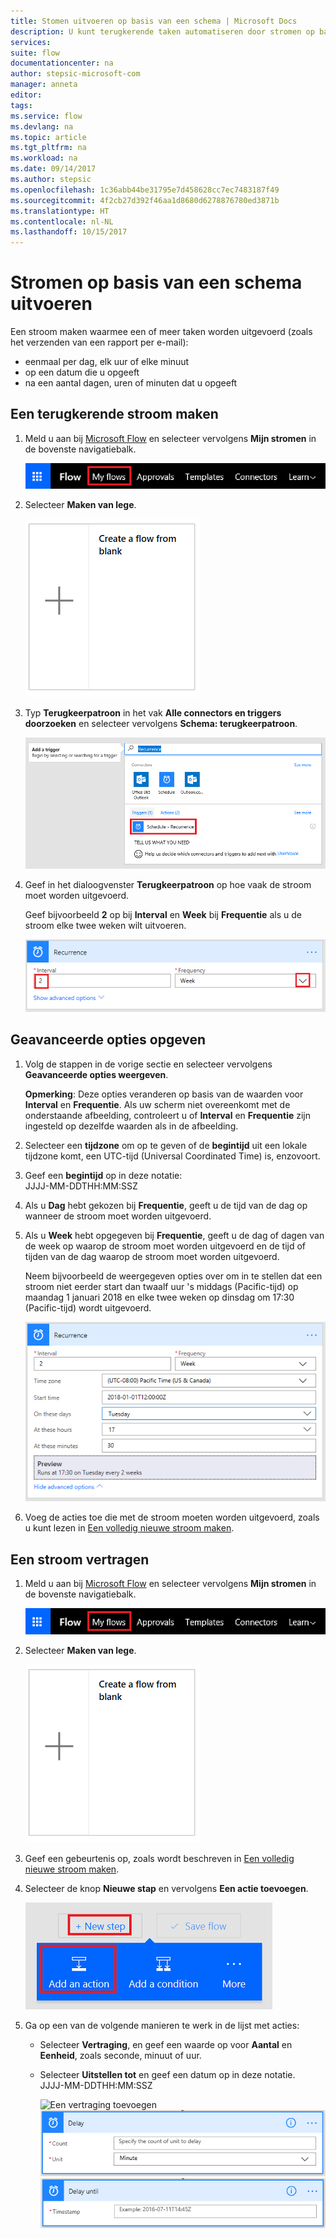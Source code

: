 ```yaml
---
title: Stomen uitvoeren op basis van een schema | Microsoft Docs
description: U kunt terugkerende taken automatiseren door stromen op basis van een schema uit te voeren, bijvoorbeeld elke dag of elk uur.
services: 
suite: flow
documentationcenter: na
author: stepsic-microsoft-com
manager: anneta
editor: 
tags: 
ms.service: flow
ms.devlang: na
ms.topic: article
ms.tgt_pltfrm: na
ms.workload: na
ms.date: 09/14/2017
ms.author: stepsic
ms.openlocfilehash: 1c36abb44be31795e7d458628cc7ec7483187f49
ms.sourcegitcommit: 4f2cb27d392f46aa1d8680d6278876780ed3871b
ms.translationtype: HT
ms.contentlocale: nl-NL
ms.lasthandoff: 10/15/2017
---
```

# <a name="run-flows-on-a-schedule"></a>Stromen op basis van een schema uitvoeren
Een stroom maken waarmee een of meer taken worden uitgevoerd (zoals het verzenden van een rapport per e-mail):

* eenmaal per dag, elk uur of elke minuut
* op een datum die u opgeeft
* na een aantal dagen, uren of minuten dat u opgeeft

## <a name="create-a-recurring-flow"></a>Een terugkerende stroom maken
1. Meld u aan bij [Microsoft Flow](https://flow.microsoft.com) en selecteer vervolgens **Mijn stromen** in de bovenste navigatiebalk.
   
    ![De optie Mijn stromen](./media/run-tasks-on-a-schedule/create-flow.png)
2. Selecteer **Maken van lege**.
   
    ![Een volledig nieuwe stroom maken](./media/run-tasks-on-a-schedule/create-from-blank.png)
3. Typ **Terugkeerpatroon** in het vak **Alle connectors en triggers doorzoeken** en selecteer vervolgens **Schema: terugkeerpatroon**.
   
    ![Trigger voor terugkeerpatroon vinden](./media/run-tasks-on-a-schedule/select-recurrence.png)
4. Geef in het dialoogvenster **Terugkeerpatroon** op hoe vaak de stroom moet worden uitgevoerd.
   
    Geef bijvoorbeeld **2** op bij **Interval** en **Week** bij **Frequentie** als u de stroom elke twee weken wilt uitvoeren.
   
    ![Terugkeerpatroon opgeven](./media/run-tasks-on-a-schedule/specify-recurrence.png)

## <a name="specify-advanced-options"></a>Geavanceerde opties opgeven
1. Volg de stappen in de vorige sectie en selecteer vervolgens **Geavanceerde opties weergeven**.
   
    **Opmerking**: Deze opties veranderen op basis van de waarden voor **Interval** en **Frequentie**. Als uw scherm niet overeenkomt met de onderstaande afbeelding, controleert u of **Interval** en **Frequentie** zijn ingesteld op dezelfde waarden als in de afbeelding.
2. Selecteer een **tijdzone** om op te geven of de **begintijd** uit een lokale tijdzone komt, een UTC-tijd (Universal Coordinated Time) is, enzovoort.
3. Geef een **begintijd** op in deze notatie:
   <br>JJJJ-MM-DDTHH:MM:SSZ
4. Als u **Dag** hebt gekozen bij **Frequentie**, geeft u de tijd van de dag op wanneer de stroom moet worden uitgevoerd.
5. Als u **Week** hebt opgegeven bij **Frequentie**, geeft u de dag of dagen van de week op waarop de stroom moet worden uitgevoerd en de tijd of tijden van de dag waarop de stroom moet worden uitgevoerd.
   
    Neem bijvoorbeeld de weergegeven opties over om in te stellen dat een stroom niet eerder start dan twaalf uur 's middags (Pacific-tijd) op maandag 1 januari 2018 en elke twee weken op dinsdag om 17:30 (Pacific-tijd) wordt uitgevoerd.
   
    ![Geavanceerde opties opgeven](./media/run-tasks-on-a-schedule/advanced-options.png)
6. Voeg de acties toe die met de stroom moeten worden uitgevoerd, zoals u kunt lezen in [Een volledig nieuwe stroom maken](get-started-logic-flow.md).

## <a name="delay-a-flow"></a>Een stroom vertragen
1. Meld u aan bij [Microsoft Flow](https://flow.microsoft.com) en selecteer vervolgens **Mijn stromen** in de bovenste navigatiebalk.
   
    ![Een volledig nieuwe stroom maken](./media/run-tasks-on-a-schedule/create-flow.png)
2. Selecteer **Maken van lege**.
   
    ![Een volledig nieuwe stroom maken](./media/run-tasks-on-a-schedule/create-from-blank.png)
3. Geef een gebeurtenis op, zoals wordt beschreven in [Een volledig nieuwe stroom maken](get-started-logic-flow.md).
4. Selecteer de knop **Nieuwe stap** en vervolgens **Een actie toevoegen**.
   
    ![Optie voor het toevoegen van een actie aan een stroom](./media/run-tasks-on-a-schedule/add-action.png)
5. Ga op een van de volgende manieren te werk in de lijst met acties:
   
   * Selecteer **Vertraging**, en geef een waarde op voor **Aantal** en **Eenheid**, zoals seconde, minuut of uur.
   * Selecteer **Uitstellen tot** en geef een datum op in deze notatie.<br>JJJJ-MM-DDTHH:MM:SSZ
     
     ![Een vertraging toevoegen](./media/run-tasks-on-a-schedule/add-delay.png)
     ![Een vertraging opgeven in tijdseenheden](./media/run-tasks-on-a-schedule/delay.png)
     ![Vertraging tot een bepaald moment opgeven](./media/run-tasks-on-a-schedule/delay-until.png)

